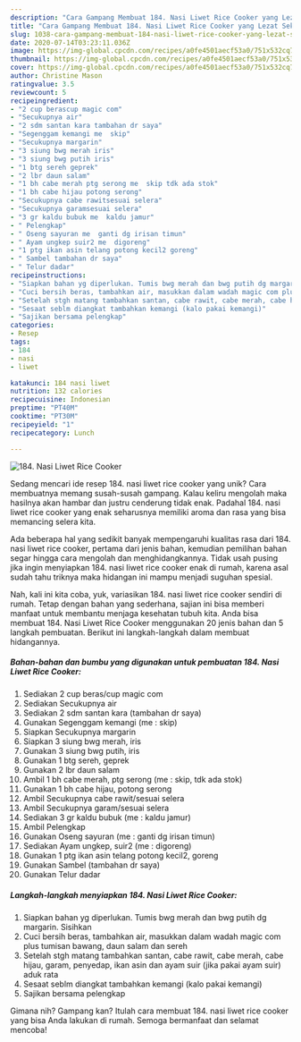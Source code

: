 ```yaml
---
description: "Cara Gampang Membuat 184. Nasi Liwet Rice Cooker yang Lezat Sekali"
title: "Cara Gampang Membuat 184. Nasi Liwet Rice Cooker yang Lezat Sekali"
slug: 1038-cara-gampang-membuat-184-nasi-liwet-rice-cooker-yang-lezat-sekali
date: 2020-07-14T03:23:11.036Z
image: https://img-global.cpcdn.com/recipes/a0fe4501aecf53a0/751x532cq70/184-nasi-liwet-rice-cooker-foto-resep-utama.jpg
thumbnail: https://img-global.cpcdn.com/recipes/a0fe4501aecf53a0/751x532cq70/184-nasi-liwet-rice-cooker-foto-resep-utama.jpg
cover: https://img-global.cpcdn.com/recipes/a0fe4501aecf53a0/751x532cq70/184-nasi-liwet-rice-cooker-foto-resep-utama.jpg
author: Christine Mason
ratingvalue: 3.5
reviewcount: 5
recipeingredient:
- "2 cup berascup magic com"
- "Secukupnya air"
- "2 sdm santan kara tambahan dr saya"
- "Segenggam kemangi me  skip"
- "Secukupnya margarin"
- "3 siung bwg merah iris"
- "3 siung bwg putih iris"
- "1 btg sereh geprek"
- "2 lbr daun salam"
- "1 bh cabe merah ptg serong me  skip tdk ada stok"
- "1 bh cabe hijau potong serong"
- "Secukupnya cabe rawitsesuai selera"
- "Secukupnya garamsesuai selera"
- "3 gr kaldu bubuk me  kaldu jamur"
- " Pelengkap"
- " Oseng sayuran me  ganti dg irisan timun"
- " Ayam ungkep suir2 me  digoreng"
- "1 ptg ikan asin telang potong kecil2 goreng"
- " Sambel tambahan dr saya"
- " Telur dadar"
recipeinstructions:
- "Siapkan bahan yg diperlukan. Tumis bwg merah dan bwg putih dg margarin. Sisihkan"
- "Cuci bersih beras, tambahkan air, masukkan dalam wadah magic com plus tumisan bawang, daun salam dan sereh"
- "Setelah stgh matang tambahkan santan, cabe rawit, cabe merah, cabe hijau, garam, penyedap, ikan asin dan ayam suir (jika pakai ayam suir) aduk rata"
- "Sesaat seblm diangkat tambahkan kemangi (kalo pakai kemangi)"
- "Sajikan bersama pelengkap"
categories:
- Resep
tags:
- 184
- nasi
- liwet

katakunci: 184 nasi liwet 
nutrition: 132 calories
recipecuisine: Indonesian
preptime: "PT40M"
cooktime: "PT30M"
recipeyield: "1"
recipecategory: Lunch

---
```



![184. Nasi Liwet Rice Cooker](https://img-global.cpcdn.com/recipes/a0fe4501aecf53a0/751x532cq70/184-nasi-liwet-rice-cooker-foto-resep-utama.jpg)

Sedang mencari ide resep 184. nasi liwet rice cooker yang unik? Cara membuatnya memang susah-susah gampang. Kalau keliru mengolah maka hasilnya akan hambar dan justru cenderung tidak enak. Padahal 184. nasi liwet rice cooker yang enak seharusnya memiliki aroma dan rasa yang bisa memancing selera kita.



Ada beberapa hal yang sedikit banyak mempengaruhi kualitas rasa dari 184. nasi liwet rice cooker, pertama dari jenis bahan, kemudian pemilihan bahan segar hingga cara mengolah dan menghidangkannya. Tidak usah pusing jika ingin menyiapkan 184. nasi liwet rice cooker enak di rumah, karena asal sudah tahu triknya maka hidangan ini mampu menjadi suguhan spesial.


Nah, kali ini kita coba, yuk, variasikan 184. nasi liwet rice cooker sendiri di rumah. Tetap dengan bahan yang sederhana, sajian ini bisa memberi manfaat untuk membantu menjaga kesehatan tubuh kita. Anda bisa membuat 184. Nasi Liwet Rice Cooker menggunakan 20 jenis bahan dan 5 langkah pembuatan. Berikut ini langkah-langkah dalam membuat hidangannya.

<!--inarticleads1-->

##### Bahan-bahan dan bumbu yang digunakan untuk pembuatan 184. Nasi Liwet Rice Cooker:

1. Sediakan 2 cup beras/cup magic com
1. Sediakan Secukupnya air
1. Sediakan 2 sdm santan kara (tambahan dr saya)
1. Gunakan Segenggam kemangi (me : skip)
1. Siapkan Secukupnya margarin
1. Siapkan 3 siung bwg merah, iris
1. Gunakan 3 siung bwg putih, iris
1. Gunakan 1 btg sereh, geprek
1. Gunakan 2 lbr daun salam
1. Ambil 1 bh cabe merah, ptg serong (me : skip, tdk ada stok)
1. Gunakan 1 bh cabe hijau, potong serong
1. Ambil Secukupnya cabe rawit/sesuai selera
1. Ambil Secukupnya garam/sesuai selera
1. Sediakan 3 gr kaldu bubuk (me : kaldu jamur)
1. Ambil  Pelengkap
1. Gunakan  Oseng sayuran (me : ganti dg irisan timun)
1. Sediakan  Ayam ungkep, suir2 (me : digoreng)
1. Gunakan 1 ptg ikan asin telang potong kecil2, goreng
1. Gunakan  Sambel (tambahan dr saya)
1. Gunakan  Telur dadar




<!--inarticleads2-->

##### Langkah-langkah menyiapkan 184. Nasi Liwet Rice Cooker:

1. Siapkan bahan yg diperlukan. Tumis bwg merah dan bwg putih dg margarin. Sisihkan
1. Cuci bersih beras, tambahkan air, masukkan dalam wadah magic com plus tumisan bawang, daun salam dan sereh
1. Setelah stgh matang tambahkan santan, cabe rawit, cabe merah, cabe hijau, garam, penyedap, ikan asin dan ayam suir (jika pakai ayam suir) aduk rata
1. Sesaat seblm diangkat tambahkan kemangi (kalo pakai kemangi)
1. Sajikan bersama pelengkap




Gimana nih? Gampang kan? Itulah cara membuat 184. nasi liwet rice cooker yang bisa Anda lakukan di rumah. Semoga bermanfaat dan selamat mencoba!
